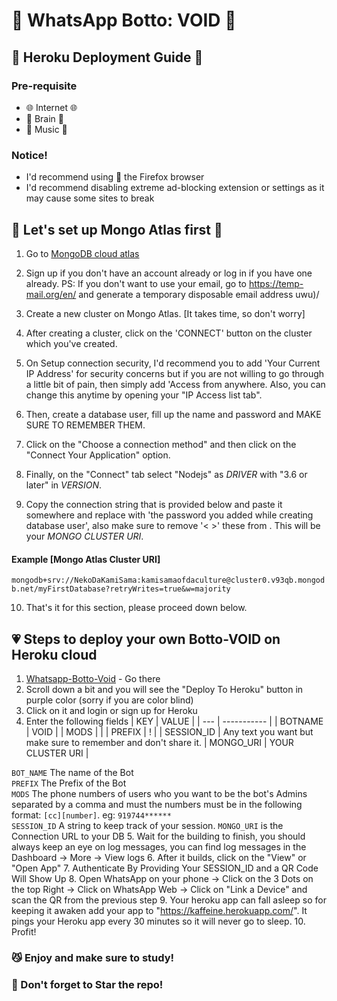 # 🖤️ WhatsApp Botto: VOID 🖤️
## 🤖️ Heroku Deployment Guide 🤖️

### Pre-requisite
 - 🌐️ Internet 🌐️️
- 🧠️ Brain 🧠️
- 🎵️ Music 🎵️

### Notice!
- I'd recommend using 🦊️ the Firefox browser
- I'd recommend disabling extreme ad-blocking extension or settings as it may cause some sites to break

## 💚️ Let's set up Mongo Atlas first 💚️ 
1. Go to [MongoDB cloud atlas](https://www.mongodb.com/cloud/atlas)

2. Sign up if you don't have an account already or log in if you have one already.
PS: If you don't want to use your email, go to https://temp-mail.org/en/ and generate a temporary disposable email address uwu)/
3. Create a new cluster on Mongo Atlas. [It takes time, so don't worry]
4. After creating a cluster, click on the 'CONNECT' button on the cluster which you've created.
5. On Setup connection security, I'd recommend you to add 'Your Current IP Address' for security concerns but if you are not willing to go through a little bit of pain, then simply add 'Access from anywhere. Also, you can change this anytime by opening your "IP Access list tab".
6. Then, create a database user, fill up the name and password and MAKE SURE TO REMEMBER THEM.
7. Click on the "Choose a connection method" and then click on the "Connect Your Application" option.
8. Finally, on the "Connect" tab select "Nodejs" as _DRIVER_ with "3.6 or later" in _VERSION_.
9. Copy the connection string that is provided below and paste it somewhere and replace <password> with 'the password you added while creating database user', also make sure to remove '< >' these from <yourPassword>. This will be your _MONGO CLUSTER URI_.
#### Example [Mongo Atlas Cluster URI]
```mongodb+srv://NekoDaKamiSama:kamisamaofdaculture@cluster0.v93qb.mongodb.net/myFirstDatabase?retryWrites=true&w=majority```

10. That's it for this section, please proceed down below.


## 💗️ Steps to deploy your own Botto-VOID on Heroku cloud
1. [Whatsapp-Botto-Void](https://github.com/Synthesized-Infinity/Whatsapp-Botto-Void) - Go there
2. Scroll down a bit and you will see the "Deploy To Heroku" button in purple color (sorry if you are color blind)
3. Click on it and login or sign up for Heroku
4. Enter the following fields
    | KEY | VALUE |
    | --- | ----------- |
    | BOTNAME | VOID |
    | MODS |  |
    | PREFIX | ! |
    | SESSION_ID | Any text you want but make sure to remember and don't share it.
    | MONGO_URI | YOUR CLUSTER URI |
 
`BOT_NAME` The name of the Bot <br>
`PREFIX` The Prefix of the Bot <br>
`MODS` The phone numbers of users who you want to be the bot's Admins separated by a comma and must the numbers must be in the following format: `[cc][number]`. eg: `919744******`<br>
`SESSION_ID` A string to keep track of your session.
`MONGO_URI` is the Connection URL to your DB
5. Wait for the building to finish, you should always keep an eye on log messages, you can find log messages in the Dashboard -> More -> View logs
6. After it builds, click on the "View" or "Open App"
7. Authenticate By Providing Your SESSION_ID and a QR Code Will Show Up
8. Open WhatsApp on your phone -> Click on the 3 Dots on the top Right -> Click on WhatsApp Web -> Click on "Link a Device" and scan the QR from the previous step
9. Your heroku app can fall asleep so for keeping it awaken add your app to "https://kaffeine.herokuapp.com/". It pings your Heroku app every 30 minutes so it will never go to sleep.
10. Profit!

### 😼️ Enjoy and make sure to study!
### 🐼 Don't forget to Star the repo!

